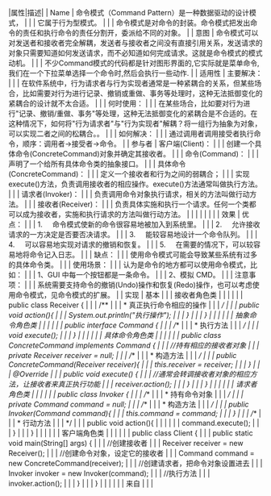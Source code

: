 |属性|描述|
| Name | 命令模式（Command Pattern）是一种数据驱动的设计模式， |
|  | 它属于行为型模式。 |
|  | 命令模式是对命令的封装。命令模式把发出命令的责任和执行命令的责任分割开，委派给不同的对象。 |
| 意图 | 命令模式可以对发送者和接收者完全解耦，发送者与接收者之间没有直接引用关系，发送请求的对象只需要知道如何发送请求，而不必知道如何完成请求。这就是命令模式的模式动机。 |
|  | 不少Command模式的代码都是针对图形界面的,它实际就是菜单命令,我们在一个下拉菜单选择一个命令时,然后会执行一些动作. |
| 适用性 | 主要解决： |
|  | 在软件系统中，行为请求者与行为实现者通常是一种紧耦合的关系，但某些场合，比如需要对行为进行记录、撤销或重做、事务等处理时，这种无法抵御变化的紧耦合的设计就不太合适。 |
|  | 何时使用： |
|  | 在某些场合，比如要对行为进行"记录、撤销/重做、事务"等处理，这种无法抵御变化的紧耦合是不合适的。在这种情况下，如何将"行为请求者"与"行为实现者"解耦？将一组行为抽象为对象，可以实现二者之间的松耦合。。 |
|  | 如何解决： |
|  | 通过调用者调用接受者执行命令，顺序：调用者→接受者→命令。 |
| 参与者 | 客户端(Client)： |
|  | 创建一个具体命令(ConcreteCommand)对象并确定其接收者。 |
|  | 命令(Command)： |
|  | 声明了一个给所有具体命令类的抽象接口。 |
|  | 具体命令(ConcreteCommand)： |
|  | 定义一个接收者和行为之间的弱耦合； |
|  | 实现execute()方法，负责调用接收者的相应操作。execute()方法通常叫做执行方法。 |
|  | 请求者(Invoker)： |
|  | 负责调用命令对象执行请求，相关的方法叫做行动方法。 |
|  | 接收者(Receiver)： |
|  | 负责具体实施和执行一个请求。任何一个类都可以成为接收者，实施和执行请求的方法叫做行动方法。 |
|  |  |
|  |  |
| 效果 | 优点： |
|  | 1.     命令模式使新的命令很容易地被加入到系统里。 |
|  | 2.     允许接收请求的一方决定是否要否决请求。 |
|  | 3.     能较容易地设计一个命令队列。 |
|  | 4.     可以容易地实现对请求的撤销和恢复。 |
|  | 5.     在需要的情况下，可以较容易地将命令记入日志。 |
|  | 缺点： |
|  | 使用命令模式可能会导致某些系统有过多的具体命令类。 |
|  | 使用场景： |
|  | 认为是命令的地方都可以使用命令模式，比如： |
|  | 1、GUI 中每一个按钮都是一条命令。 |
|  | 2、模拟 CMD。 |
|  | 注意事项： |
|  | 系统需要支持命令的撤销(Undo)操作和恢复(Redo)操作，也可以考虑使用命令模式，见命令模式的扩展。 |
| 实现 | 基本 |
|  | 接收者角色类 |
|  |  |
|  | public class Receiver { |
|  | /** |
|  | * 真正执行命令相应的操作 |
|  | */ |
|  | public void action(){ |
|  | System.out.println("执行操作"); |
|  | } |
|  | } |
|  |  |
|  | 抽象命令角色类 |
|  |  |
|  | public interface Command { |
|  | /** |
|  | * 执行方法 |
|  | */ |
|  | void execute(); |
|  | } |
|  |  |
|  | 具体命令角色类 |
|  |  |
|  | public class ConcreteCommand implements Command { |
|  | //持有相应的接收者对象 |
|  | private Receiver receiver = null; |
|  | /** |
|  | * 构造方法 |
|  | */ |
|  | public ConcreteCommand(Receiver receiver){ |
|  | this.receiver = receiver; |
|  | } |
|  | @Override |
|  | public void execute() { |
|  | //通常会转调接收者对象的相应方法，让接收者来真正执行功能 |
|  | receiver.action(); |
|  | } |
|  | } |
|  |  |
|  | 请求者角色类 |
|  |  |
|  | public class Invoker { |
|  | /** |
|  | * 持有命令对象 |
|  | */ |
|  | private Command command = null; |
|  | /** |
|  | * 构造方法 |
|  | */ |
|  | public Invoker(Command command){ |
|  | this.command = command; |
|  | } |
|  | /** |
|  | * 行动方法 |
|  | */ |
|  | public void action(){ |
|  |  |
|  | command.execute(); |
|  | } |
|  | } |
|  |  |
|  | 客户端角色类 |
|  |  |
|  | public class Client { |
|  | public static void main(String[] args) { |
|  | //创建接收者 |
|  | Receiver receiver = new Receiver(); |
|  | //创建命令对象，设定它的接收者 |
|  | Command command = new ConcreteCommand(receiver); |
|  | //创建请求者，把命令对象设置进去 |
|  | Invoker invoker = new Invoker(command); |
|  | //执行方法 |
|  | invoker.action(); |
|  | } |
|  | } |
|  |  |
|  | 来自 |
|  |
